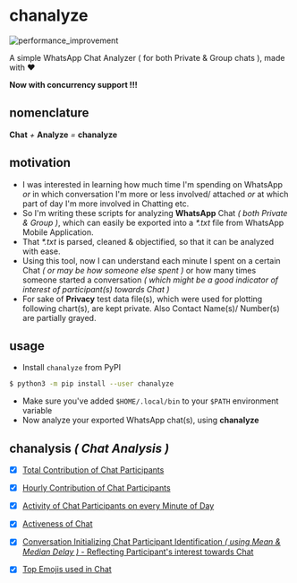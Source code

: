 # chanalyze

![performance_improvement](performance.jpg)

A simple WhatsApp Chat Analyzer ( for both Private &amp; Group chats ), made with :heart:

**Now with concurrency support !!!**

## nomenclature

**Chat** _+_ **Analyze** _=_ **chanalyze**

## motivation

- I was interested in learning how much time I'm spending on WhatsApp _or_ in which conversation I'm more or less involved/ attached _or_ at which part of day I'm more involved in Chatting etc.
- So I'm writing these scripts for analyzing **WhatsApp** Chat _( both Private & Group )_, which can easily be exported into a _*.txt_ file from WhatsApp Mobile Application.
- That _*.txt_ is parsed, cleaned & objectified, so that it can be analyzed with ease.
- Using this tool, now I can understand each minute I spent on a certain Chat _( or may be how someone else spent )_ or how many times someone started a conversation _( which might be a good indicator of interest of participant(s) towards Chat )_
- For sake of **Privacy** test data file(s), which were used for plotting following chart(s), are kept private. Also Contact Name(s)/ Number(s) are partially grayed.

## usage

- Install `chanalyze` from PyPI

```bash
$ python3 -m pip install --user chanalyze
```
- Make sure you've added `$HOME/.local/bin` to your `$PATH` environment variable
- Now analyze your exported WhatsApp chat(s), using **chanalyze**

## chanalysis _( Chat Analysis )_

- [x] [Total Contribution of Chat Participants](docs/totalContribution.md)
- [x] [Hourly Contribution of Chat Participants](docs/hourlyContribution.md)
- [x] [Activity of Chat Participants on every Minute of Day](docs/contributionByMinute.md)
- [x] [Activeness of Chat](docs/chatActiveness.md)
- [x] [Conversation Initializing Chat Participant Identification _( using Mean & Median Delay )_ - Reflecting Participant's interest towards Chat](docs/conversationStartingPerson.md)
- [x] [Top Emojis used in Chat](docs/emojiStat.md)

